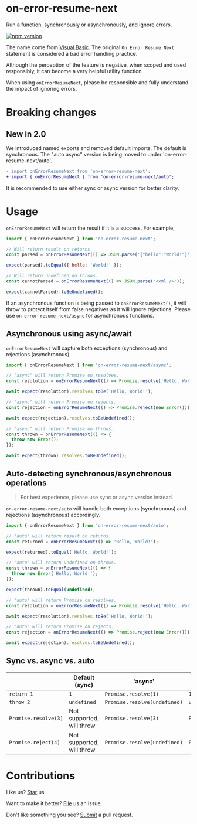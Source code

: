 # on-error-resume-next

Run a function, synchronously or asynchronously, and ignore errors.

[![npm version](https://badge.fury.io/js/on-error-resume-next.svg)](https://npmjs.com/package/on-error-resume-next)

The name come from [Visual Basic](https://docs.microsoft.com/en-us/dotnet/visual-basic/language-reference/statements/on-error-statement). The original `On Error Resume Next` statement is considered a bad error handling practice.

Although the perception of the feature is negative, when scoped and used responsibly, it can become a very helpful utility function.

When using `onErrorResumeNext`, please be responsible and fully understand the impact of ignoring errors.

# Breaking changes

## New in 2.0

We introduced named exports and removed default imports. The default is synchronous. The "auto async" version is being moved to under 'on-error-resume-next/auto'.

```diff
- import onErrorResumeNext from 'on-error-resume-next';
+ import { onErrorResumeNext } from 'on-error-resume-next/auto';
```

It is recommended to use either sync or async version for better clarity.

# Usage

`onErrorResumeNext` will return the result if it is a success. For example,

```js
import { onErrorResumeNext } from 'on-error-resume-next';

// Will return result on returns.
const parsed = onErrorResumeNext(() => JSON.parse('{"hello":"World!"}'));

expect(parsed).toEqual({ hello: 'World!' });

// Will return undefined on throws.
const cannotParsed = onErrorResumeNext(() => JSON.parse('<xml />'));

expect(cannotParsed).toBeUndefined();
````

If an asynchronous function is being passed to `onErrorResumeNext()`, it will throw to protect itself from false negatives as it will ignore rejections. Please use `on-error-resume-next/async` for asynchronous functions.

## Asynchronous using async/await

`onErrorResumeNext` will capture both exceptions (synchronous) and rejections (asynchronous).

```js
import { onErrorResumeNext } from 'on-error-resume-next/async';

// "async" will return Promise on resolves.
const resolution = onErrorResumeNext(() => Promise.resolve('Hello, World!'));

await expect(resolution).resolves.toBe('Hello, World!');

// "async" will return Promise on rejects.
const rejection = onErrorResumeNext(() => Promise.reject(new Error()));

await expect(rejection).resolves.toBeUndefined();

// "async" will return Promise on throws.
const thrown = onErrorResumeNext(() => {
  throw new Error();
});

await expect(thrown).resolves.toBeUndefined();
```

## Auto-detecting synchronous/asynchronous operations

> For best experience, please use sync or async version instead.

`on-error-resume-next/auto` will handle both exceptions (synchronous) and rejections (asynchronous) accordingly.

```js
import { onErrorResumeNext } from 'on-error-resume-next/auto';

// "auto" will return result on returns.
const returned = onErrorResumeNext(() => 'Hello, World!');

expect(returned).toEqual('Hello, World!');

// "auto" will return undefined on throws.
const thrown = onErrorResumeNext(() => {
  throw new Error('Hello, World!');
});

expect(thrown).toEqual(undefined);

// "auto" will return Promise on resolves.
const resolution = onErrorResumeNext(() => Promise.resolve('Hello, World!'));

await expect(resolution).resolves.toBe('Hello, World!');

// "auto" will return Promise on rejects.
const rejection = onErrorResumeNext(() => Promise.reject(new Error()));

await expect(rejection).resolves.toBeUndefined();
```

## Sync vs. async vs. auto

|                      | Default (sync)            | 'async'                      | 'auto'                       |
| -------------------- | ------------------------- | ---------------------------- | ---------------------------- |
| `return 1`           | `1`                       | `Promise.resolve(1)`         | `1`                          |
| `throw 2`            | `undefined`               | `Promise.resolve(undefined)` | `undefined`                  |
| `Promise.resolve(3)` | Not supported, will throw | `Promise.resolve(3)`         | `Promise.resolve(3)`         |
| `Promise.reject(4)`  | Not supported, will throw | `Promise.resolve(undefined)` | `Promise.resolve(undefined)` |

# Contributions

Like us? [Star](https://github.com/compulim/on-error-resume-next/stargazers) us.

Want to make it better? [File](https://github.com/compulim/on-error-resume-next/issues) us an issue.

Don't like something you see? [Submit](https://github.com/compulim/on-error-resume-next/pulls) a pull request.
